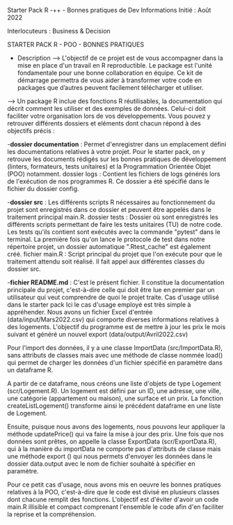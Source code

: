 Starter Pack R -++ - Bonnes pratiques de Dev
Informations
Initié : Août 2022

Interlocuteurs : Business & Decision 

STARTER PACK R - POO - BONNES PRATIQUES

- Description
--> L'objectif de ce projet est de vous accompagner dans la mise en place d'un travail en R reproductible.
Le  package est l'unité fondamentale pour une bonne collaboration en équipe.
Ce kit de démarrage permettra de vous aider à transformer votre code en packages que d’autres peuvent facilement télécharger et utiliser.

--> Un package R inclue des fonctions R réutilisables, la documentation qui décrit comment les utiliser et des exemples de données.
Celui-ci doit faciliter votre organisation lors de vos développements. Vous pouvez y retrouver différents dossiers et eléments dont chacun répond à des objectifs précis :


-**dossier documentation** : Permet d'enregistrer dans un emplacement défini les documentations relatives à votre projet. Pour le starter pack, on y retrouve les documents rédigés sur les bonnes pratiques de développement (linters, formateurs, tests unitaires) et la Programmation Orientée Objet (POO) notamment.
dossier logs : Contient les fichiers de logs générés lors de l'exécution de nos programmes R. Ce dossier a été spécifié dans le fichier du dossier config.

-**dossier src** : Les différents scripts R nécessaires au fonctionnement du projet sont enregistrés dans ce dossier et peuvent être appelés dans le traitement principal main.R.
dossier tests : Dossier où sont enregistrés les différents scripts permettant de faire les tests unitaires (TU) de notre code. Les tests qu'ils contient sont exécutés avec la commande "pytest" dans le terminal. La première fois qu'on lance le protocole de test dans notre répertoire projet, un dossier automatique ".Rtest_cache" est également créé.
fichier main.R : Script principal du projet que l'on exécute pour que le traitement attendu soit réalisé. Il fait appel aux différentes classes du dossier src.

-**fichier README.md** : C'est le présent fichier. Il constitue la documentation principale du projet, c'est-à-dire celle qui doit être lue en premier par un utilisateur qui veut comprendre de quoi le projet traite.
Cas d'usage utilisé dans le starter pack
Ici le cas d'usage employé est très simple à appréhender. Nous avons un fichier Excel d'entrée (data/input/Mars2022.csv) qui comporte diverses informations relatives à des logements. L'objectif du programme est de mettre à jour les prix le mois suivant et généré un nouvel export (data/output/Avril2022.csv)

Pour l'import des données, il y a une classe ImportData (src/ImportData.R), sans attributs de classes mais avec une méthode de classe nommée load() qui permet de charger les données d'un fichier spécifié en paramètre dans un dataframe R.

A partir de ce dataframe, nous créons une liste d'objets de type Logement (scr/Logement.R). Un logement est défini par un ID, une adresse, une ville, une catégorie (appartement ou maison), une surface et un prix. La fonction createListLogement() transforme ainsi le précédent dataframe en une liste de Logement.

Ensuite, puisque nous avons des logements, nous pouvons leur appliquer la méthode updatePrice() qui va faire la mise à jour des prix. Une fois que nos données sont prêtes, on appelle la classe ExportData (scr/ExportData.R), qui à la manière du importData ne comporte pas d'attributs de classe mais une méthode export () qui nous permets d'envoyer les données dans le dossier data.output avec le nom de fichier souhaité à spécifier en paramètre.

Pour ce petit cas d'usage, nous avons mis en oeuvre les bonnes pratiques relatives à la POO, c'est-à-dire que le code est divisé en plusieurs classes dont chacune remplit des fonctions. L'objectif est d'éviter d'avoir un code main.R illisible et compact comprenant l'ensemble le code afin d'en faciliter la reprise et la compréhension.